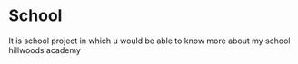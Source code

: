 # School
It is school project in which u would be able to know more about my school hillwoods academy 
